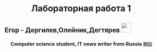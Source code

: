 <h1 align="center">Лабораторная работа 1</h1>
<h2 <a href="https://daniilshat.ru/" target="_blank">Егор - Дергилев,Олейник,Дегтярев</a> 
<img src="https://github.com/blackcater/blackcater/raw/main/images/Hi.gif" height="32"/></>
<h3 align="center">Computer science student, IT news writer from Russia 🇷🇺</h3> 
